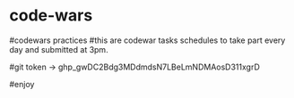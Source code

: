 # code-wars

#codewars practices
#this are codewar tasks schedules to take part every day and submitted at 3pm.

#git token -> 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

#enjoy
